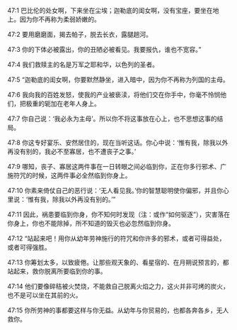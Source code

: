 <a id="1"></a>47:1  巴比伦的处女啊，下来坐在尘埃；迦勒底的闺女啊，没有宝座，要坐在地上。因为你不再称为柔弱娇嫩的。  

<a id="2"></a>47:2  要用磨磨面，揭去帕子，脱去长衣，露腿趟河。  

<a id="3"></a>47:3  你的下体必被露出，你的丑陋必被看见。我要报仇，谁也不宽容。”  

<a id="4"></a>47:4  我们救赎主的名是万军之耶和华，以色列的圣者。  

<a id="5"></a>47:5  “迦勒底的闺女啊，你要默然静坐，进入暗中，因为你不再称为列国的主母。  

<a id="6"></a>47:6  我向我的百姓发怒，使我的产业被亵渎，将他们交在你手中，你毫不怜悯他们，把极重的轭加在老年人身上。  

<a id="7"></a>47:7  你自己说：‘我必永为主母’。所以你不将这事放在心上，也不思想这事的结局。  

<a id="8"></a>47:8  你这专好宴乐、安然居住的，现在当听这话。你心中说：‘惟有我，除我以外再没有别的，我必不至寡居，也不遭丧子之事。’  

<a id="9"></a>47:9  哪知，丧子、寡居这两件事在一日转眼之间必临到你，正在你多行邪术、广施符咒的时候，这两件事必全然临到你身上。  

<a id="10"></a>47:10  你素来倚仗自己的恶行说：‘无人看见我。’你的智慧聪明使你偏邪，并且你心里说：‘惟有我，除我以外再没有别的。’”  

<a id="11"></a>47:11  因此，祸患要临到你身，你不知何时发现（注：或作“如何驱逐”），灾害落在你身上，你也不能除掉，所不知道的毁灭也必忽然临到你身。  

<a id="12"></a>47:12  “站起来吧！用你从幼年劳神施行的符咒和你许多的邪术，或者可得益处，或者可得强胜。  

<a id="13"></a>47:13  你筹划太多，以致疲倦。让那些观天象的、看星宿的、在月朔说预言的，都站起来，救你脱离所要临到你的事。  

<a id="14"></a>47:14  他们要像碎秸被火焚烧，不能救自己脱离火焰之力，这火并非可烤的炭火，也不是可以坐在其前的火。  

<a id="15"></a>47:15  你所劳神的事都要这样与你无益。从幼年与你贸易的，也都各奔各乡，无人救你。  
